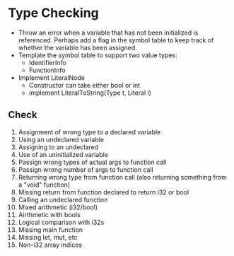 # Type Checking
- Throw an error when a variable that has not been initialized is referenced. Perhaps add a flag in the symbol table to keep track of whether the variable has been assigned. 
- Template the symbol table to support two value types:
    - IdentifierInfo
    - FunctionInfo
- Implement LiteralNode
    - Constructor can take either bool or int
    - implement LiteralToString(Type t, Literal l)


## Check
1. Assignment of wrong type to a declared variable
2. Using an undeclared variable
3. Assigning to an undeclared 
4. Use of an uninitialized variable
5. Passign wrong types of actual args to function call
6. Passign wrong number of args to function call
7. Returning wrong type from function call (also returning something from a "void" function)
8. Missing return from function declared to return i32 or bool
9. Calling an undeclared function
10. Mixed arithmetic (i32/bool)
11. Airthmetic with bools
12. Logical comparison with i32s
13. Missing main function
14. Missing let, mut, etc
15. Non-i32 array indices